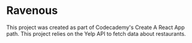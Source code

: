 # Ravenous

This project was created as part of Codecademy's Create A React App path. This project relies on the Yelp API to fetch data about restaurants. 
